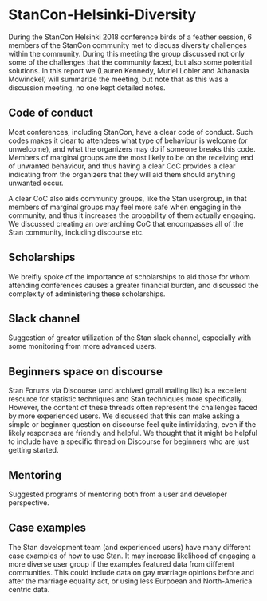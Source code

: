 # StanCon-Helsinki-Diversity
During the StanCon Helsinki 2018 conference birds of a feather session, 6 members of the StanCon community met to discuss diversity challenges within the community. During this meeting the group discussed not only some of the challenges that the community faced, but also some potential solutions. In this report we (Lauren Kennedy, Muriel Lobier and Athanasia Mowinckel) will summarize the meeting, but note that as this was a discussion meeting, no one kept detailed notes. 

## Code of conduct  
Most conferences, including StanCon, have a clear code of conduct. 
Such codes makes it clear to attendees what type of behaviour is welcome (or unwelcome), and what the organizers may do if someone breaks this code.
Members of marginal groups are the most likely to be on the receiving end of unwanted behaviour, and thus having a clear CoC provides a clear indicating from the organizers that they will aid them should anything unwanted occur.

A clear CoC also aids community groups, like the Stan usergroup, in that members of marginal groups may feel more safe when engaging in the community, and thus it increases the probability of them actually engaging. We discussed creating an overarching CoC that encompasses all of the Stan community, including discourse etc.

## Scholarships  

We breifly spoke of the importance of scholarships to aid those for whom attending conferences causes a greater financial burden, and discussed the complexity of administering these scholarships. 

## Slack channel  

Suggestion of greater utilization of the Stan slack channel, especially with some monitoring from more advanced users. 

## Beginners space on discourse  
Stan Forums via Discourse (and archived gmail mailing list) is a excellent resource for statistic techniques and Stan techniques more specifically. However, the content of these threads often represent the challenges faced by more experienced users. We discussed that this can make asking a simple or beginner question on discourse feel quite intimidating, even if the likely responses are friendly and helpful. We thought that it might be helpful to include have a specific thread on Discourse for beginners who are just getting started. 

## Mentoring  

Suggested programs of mentoring both from a user and developer perspective. 

## Case examples
The Stan development team (and experienced users) have many different case examples of how to use Stan.
It may increase likelihood of engaging a more diverse user group if the examples featured data from different communities.
This could include data on gay marriage opinions before and after the marriage equality act, or using less Eurpoean and North-America centric data.


